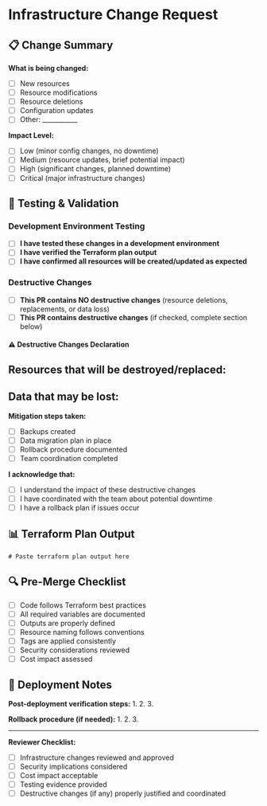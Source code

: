 # Infrastructure Change Request

## 📋 Change Summary
<!-- Provide a brief description of the infrastructure changes -->

**What is being changed:**
- [ ] New resources
- [ ] Resource modifications  
- [ ] Resource deletions
- [ ] Configuration updates
- [ ] Other: ___________

**Impact Level:**
- [ ] Low (minor config changes, no downtime)
- [ ] Medium (resource updates, brief potential impact)
- [ ] High (significant changes, planned downtime)
- [ ] Critical (major infrastructure changes)

## 🧪 Testing & Validation

### Development Environment Testing
- [ ] **I have tested these changes in a development environment**
- [ ] **I have verified the Terraform plan output**
- [ ] **I have confirmed all resources will be created/updated as expected**

### Destructive Changes
- [ ] **This PR contains NO destructive changes** (resource deletions, replacements, or data loss)
- [ ] **This PR contains destructive changes** (if checked, complete section below)

#### ⚠️ Destructive Changes Declaration
<!-- Only complete if destructive changes are present -->
**Resources that will be destroyed/replaced:**
- 

**Data that may be lost:**
- 

**Mitigation steps taken:**
- [ ] Backups created
- [ ] Data migration plan in place
- [ ] Rollback procedure documented
- [ ] Team coordination completed

**I acknowledge that:**
- [ ] I understand the impact of these destructive changes
- [ ] I have coordinated with the team about potential downtime
- [ ] I have a rollback plan if issues occur

## 📊 Terraform Plan Output
<!-- Paste the output of `terraform plan` here -->
```hcl
# Paste terraform plan output here
```

## 🔍 Pre-Merge Checklist
- [ ] Code follows Terraform best practices
- [ ] All required variables are documented
- [ ] Outputs are properly defined
- [ ] Resource naming follows conventions
- [ ] Tags are applied consistently
- [ ] Security considerations reviewed
- [ ] Cost impact assessed

## 🚀 Deployment Notes
<!-- Any special instructions for deployment -->

**Post-deployment verification steps:**
1. 
2. 
3. 

**Rollback procedure (if needed):**
1. 
2. 
3. 

---

**Reviewer Checklist:**
- [ ] Infrastructure changes reviewed and approved
- [ ] Security implications considered
- [ ] Cost impact acceptable
- [ ] Testing evidence provided
- [ ] Destructive changes (if any) properly justified and coordinated
